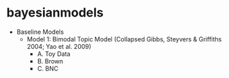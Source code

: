 # bayesianmodels

* Baseline Models
  * Model 1: Bimodal Topic Model (Collapsed Gibbs, Steyvers & Griffiths 2004; Yao et al. 2009)
    * A. Toy Data
    * B. Brown
    * C. BNC
